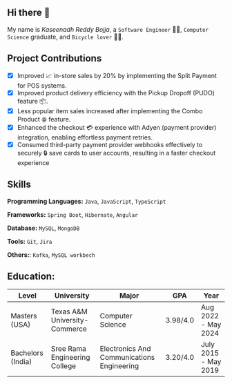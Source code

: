 ## Hi there 👋

My name is _Kaseenadh Reddy Bojja_, a `Software Engineer` 👨‍💻, `Computer Science` graduate, and `Bicycle lover` 🚴‍♂️.

## Project Contributions

- [x] Improved 📈 in-store sales by 20% by implementing the Split Payment for POS systems.
- [x] Improved product delivery efficiency with the Pickup Dropoff (PUDO) feature 📦.
- [x] Less popular item sales increased after implementing the Combo Product ꙮ feature.
- [x] Enhanced the checkout 💳 experience with Adyen (payment provider) integration, enabling effortless payment retries.
- [x] Consumed third-party payment provider webhooks effectively to securely 🔒 save cards to user accounts, resulting in a faster checkout experience

## Skills

**Programming Languages:** `Java`, `JavaScript`, `TypeScript`

**Frameworks:** `Spring Boot`, `Hibernate`, `Angular`

**Database:** `MySQL`, `MongoDB`

**Tools:** `Git`, `Jira`

**Others:**:  `Kafka`, `MySQL workbech`


## Education:

| Level | University | Major |GPA     | Year  |
| ---   | ----       | ----- | ----  | -----  |
| Masters (USA) | Texas A&M University-Commerce | Computer Science | 3.98/4.0 | Aug 2022 - May 2024 |
| Bachelors (India) | Sree Rama Engineering College | Electronics And Communications Engineering | 3.20/4.0 | July 2015 - May 2019 |
